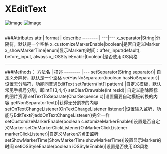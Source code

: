 # XEditText

![image](https://github.com/woxingxiao/XEditText/blob/master/screenshots/demo.gif)
![image](https://github.com/woxingxiao/XEditText/blob/master/screenshots/demo2.gif)
***
###Attributes
attr | format | describe
-------- | ---|---
x_separator|String|分隔符，默认是一个空格
x_customizeMarkerEnable|boolean|是否自定义Marker
x_showMarkerTime|enum|显示Marker的时间：after_input(default), before_input, always
x_iOSStyleEnable|boolean|是否使用iOS风格
***
###Methods：
方法名     | 描述
-------- | ---
setSeparator(String separator)| 自定义分隔符，默认是一个空格
setHasNoSeparator(boolean hasNoSeparator)| 设置无分隔符，功能同普通EditText
setPattern(int[] pattern) |自定义模板，默认常见手机号分割，即int[]{3,4,4}
setClearDrawable(int resId)| 自定义删除图标的图片资源
setTextToSeparate(CharSequence c)|设置需要自动模板转换的内容
getNonSeparatorText()|获得无分割符的内容
setOnTextChangeListener(OnTextChangeListener listener)|设置输入监听，功能与EditText的addOnTextChangeListener()完全一样
setCustomizeMarkerEnable(boolean customizeMarkerEnable)|设置是否自定义Marker
setOnMarkerClickListener(OnMarkerClickListener markerClickListener)|自定义Marker的点击监听
setShowMarkerTime(ShowMarkerTime showMarkerTime)|设置显示Marker的时间
setiOSStyleEnable(boolean iOSStyleEnable)|设置是否使用iOS风格
